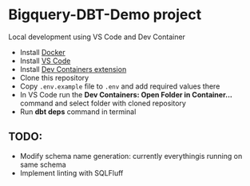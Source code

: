 # Bigquery-DBT-Demo project

Local development using VS Code and Dev Container

* Install [Docker](https://docs.docker.com/engine/install/) 
* Install [VS Code](https://code.visualstudio.com/download)
* Install [Dev Containers extension](https://marketplace.visualstudio.com/items?itemName=ms-vscode-remote.remote-containers)
* Clone this repository
* Copy `.env.example` file to `.env` and add required values there
* In VS Code run the **Dev Containers: Open Folder in Container...** command and select folder with cloned repository
* Run **dbt deps** command in terminal

## TODO:
* Modify schema name generation: currently everythingis running on same schema
* Implement linting with SQLFluff
